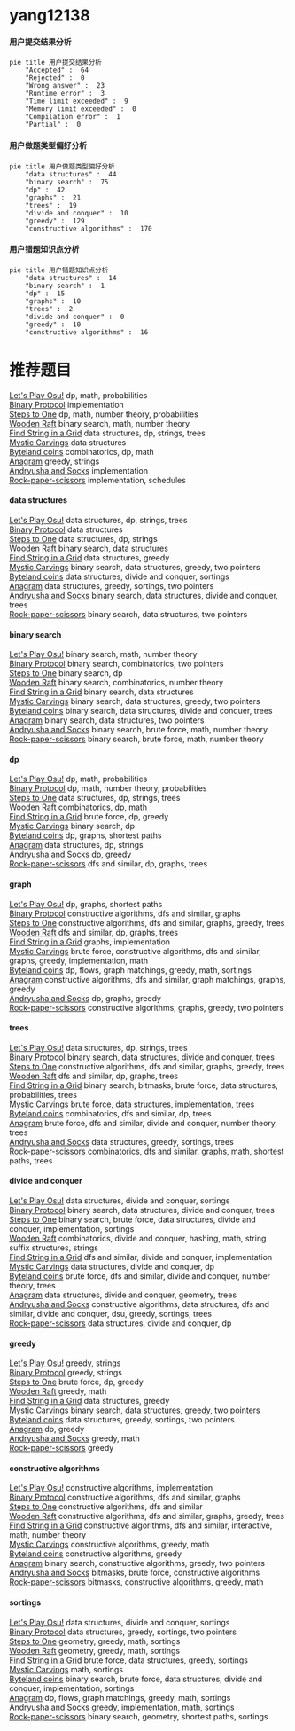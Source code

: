 # yang12138
<!-- tabs:start -->
#### **用户提交结果分析**

```mermaid
pie title 用户提交结果分析
    "Accepted" :  64
    "Rejected" :  0
    "Wrong answer" :  23
    "Runtime error" :  3
    "Time limit exceeded" :  9
    "Memory limit exceeded" :  0
    "Compilation error" :  1
    "Partial" :  0
```
#### **用户做题类型偏好分析**

```mermaid
pie title 用户做题类型偏好分析
    "data structures" :  44
    "binary search" :  75
    "dp" :  42
    "graphs" :  21
    "trees" :  19
    "divide and conquer" :  10
    "greedy" :  129
    "constructive algorithms" :  170
```
#### **用户错题知识点分析**

```mermaid
pie title 用户错题知识点分析
    "data structures" :  14
    "binary search" :  1
    "dp" :  15
    "graphs" :  10
    "trees" :  2
    "divide and conquer" :  0
    "greedy" :  10
    "constructive algorithms" :  16
```
<!-- tabs:end -->
# 推荐题目
[Let's Play Osu!](https://codeforces.com/contest/236/problem/D)		dp,
                        math,
                        probabilities		  
[Binary Protocol](http://codeforces.com/problemset/problem/825/A)		implementation		  
[Steps to One](http://codeforces.com/problemset/problem/1139/D)		dp,
                        math,
                        number theory,
                        probabilities		  
[Wooden Raft](http://codeforces.com/problemset/problem/1223/G)		binary search,
                        math,
                        number theory		  
[Find String in a Grid](http://codeforces.com/problemset/problem/1252/D)		data structures,
                        dp,
                        strings,
                        trees		  
[Mystic Carvings](http://codeforces.com/problemset/problem/297/E)		data structures		  
[Byteland coins](https://codeforces.com/contest/759/problem/E)		combinatorics,
                        dp,
                        math		  
[Anagram](http://codeforces.com/problemset/problem/254/C)		greedy,
                        strings		  
[Andryusha and Socks](https://codeforces.com/contest/782/problem/A)		implementation		  
[Rock-paper-scissors](http://codeforces.com/problemset/problem/48/A)		implementation,
                        schedules		  
<!-- tabs:start -->
#### **data structures**
[Let's Play Osu!](http://codeforces.com/problemset/problem/1252/D)		data structures,
                        dp,
                        strings,
                        trees		  
[Binary Protocol](http://codeforces.com/problemset/problem/297/E)		data structures		  
[Steps to One](http://codeforces.com/problemset/problem/900/E)		data structures,
                        dp,
                        strings		  
[Wooden Raft](http://codeforces.com/problemset/problem/713/D)		binary search,
                        data structures		  
[Find String in a Grid](https://codeforces.com/contest/1262/problem/D1)		data structures,
                        greedy		  
[Mystic Carvings](http://codeforces.com/problemset/problem/1430/D)		binary search,
                        data structures,
                        greedy,
                        two pointers		  
[Byteland coins](http://codeforces.com/problemset/problem/459/D)		data structures,
                        divide and conquer,
                        sortings		  
[Anagram](http://codeforces.com/problemset/problem/639/D)		data structures,
                        greedy,
                        sortings,
                        two pointers		  
[Andryusha and Socks](http://codeforces.com/problemset/problem/150/E)		binary search,
                        data structures,
                        divide and conquer,
                        trees		  
[Rock-paper-scissors](http://codeforces.com/problemset/problem/1041/D)		binary search,
                        data structures,
                        two pointers		  
#### **binary search**
[Let's Play Osu!](http://codeforces.com/problemset/problem/1223/G)		binary search,
                        math,
                        number theory		  
[Binary Protocol](http://codeforces.com/problemset/problem/251/A)		binary search,
                        combinatorics,
                        two pointers		  
[Steps to One](http://codeforces.com/problemset/problem/883/I)		binary search,
                        dp		  
[Wooden Raft](http://codeforces.com/problemset/problem/1285/F)		binary search,
                        combinatorics,
                        number theory		  
[Find String in a Grid](http://codeforces.com/problemset/problem/713/D)		binary search,
                        data structures		  
[Mystic Carvings](http://codeforces.com/problemset/problem/1430/D)		binary search,
                        data structures,
                        greedy,
                        two pointers		  
[Byteland coins](http://codeforces.com/problemset/problem/150/E)		binary search,
                        data structures,
                        divide and conquer,
                        trees		  
[Anagram](http://codeforces.com/problemset/problem/1041/D)		binary search,
                        data structures,
                        two pointers		  
[Andryusha and Socks](http://codeforces.com/problemset/problem/1485/C)		binary search,
                        brute force,
                        math,
                        number theory		  
[Rock-paper-scissors](http://codeforces.com/problemset/problem/1487/D)		binary search,
                        brute force,
                        math,
                        number theory		  
#### **dp**
[Let's Play Osu!](https://codeforces.com/contest/236/problem/D)		dp,
                        math,
                        probabilities		  
[Binary Protocol](http://codeforces.com/problemset/problem/1139/D)		dp,
                        math,
                        number theory,
                        probabilities		  
[Steps to One](http://codeforces.com/problemset/problem/1252/D)		data structures,
                        dp,
                        strings,
                        trees		  
[Wooden Raft](https://codeforces.com/contest/759/problem/E)		combinatorics,
                        dp,
                        math		  
[Find String in a Grid](http://codeforces.com/problemset/problem/219/C)		brute force,
                        dp,
                        greedy		  
[Mystic Carvings](http://codeforces.com/problemset/problem/883/I)		binary search,
                        dp		  
[Byteland coins](http://codeforces.com/problemset/problem/416/E)		dp,
                        graphs,
                        shortest paths		  
[Anagram](http://codeforces.com/problemset/problem/900/E)		data structures,
                        dp,
                        strings		  
[Andryusha and Socks](http://codeforces.com/problemset/problem/1469/B)		dp,
                        greedy		  
[Rock-paper-scissors](http://codeforces.com/problemset/problem/682/C)		dfs and similar,
                        dp,
                        graphs,
                        trees		  
#### **graph**
[Let's Play Osu!](http://codeforces.com/problemset/problem/416/E)		dp,
                        graphs,
                        shortest paths		  
[Binary Protocol](http://codeforces.com/problemset/problem/1217/D)		constructive algorithms,
                        dfs and similar,
                        graphs		  
[Steps to One](http://codeforces.com/problemset/problem/911/F)		constructive algorithms,
                        dfs and similar,
                        graphs,
                        greedy,
                        trees		  
[Wooden Raft](http://codeforces.com/problemset/problem/682/C)		dfs and similar,
                        dp,
                        graphs,
                        trees		  
[Find String in a Grid](http://codeforces.com/problemset/problem/1428/B)		graphs,
                        implementation		  
[Mystic Carvings](http://codeforces.com/problemset/problem/1487/C)		brute force,
                        constructive algorithms,
                        dfs and similar,
                        graphs,
                        greedy,
                        implementation,
                        math		  
[Byteland coins](http://codeforces.com/problemset/problem/1437/C)		dp,
                        flows,
                        graph matchings,
                        greedy,
                        math,
                        sortings		  
[Anagram](http://codeforces.com/problemset/problem/1470/D)		constructive algorithms,
                        dfs and similar,
                        graph matchings,
                        graphs,
                        greedy		  
[Andryusha and Socks](http://codeforces.com/problemset/problem/1476/C)		dp,
                        graphs,
                        greedy		  
[Rock-paper-scissors](http://codeforces.com/problemset/problem/1304/D)		constructive algorithms,
                        graphs,
                        greedy,
                        two pointers		  
#### **trees**
[Let's Play Osu!](http://codeforces.com/problemset/problem/1252/D)		data structures,
                        dp,
                        strings,
                        trees		  
[Binary Protocol](http://codeforces.com/problemset/problem/150/E)		binary search,
                        data structures,
                        divide and conquer,
                        trees		  
[Steps to One](http://codeforces.com/problemset/problem/911/F)		constructive algorithms,
                        dfs and similar,
                        graphs,
                        greedy,
                        trees		  
[Wooden Raft](http://codeforces.com/problemset/problem/682/C)		dfs and similar,
                        dp,
                        graphs,
                        trees		  
[Find String in a Grid](http://codeforces.com/problemset/problem/1479/D)		binary search,
                        bitmasks,
                        brute force,
                        data structures,
                        probabilities,
                        trees		  
[Mystic Carvings](http://codeforces.com/problemset/problem/1511/C)		brute force,
                        data structures,
                        implementation,
                        trees		  
[Byteland coins](http://codeforces.com/problemset/problem/1499/F)		combinatorics,
                        dfs and similar,
                        dp,
                        trees		  
[Anagram](http://codeforces.com/problemset/problem/1491/E)		brute force,
                        dfs and similar,
                        divide and conquer,
                        number theory,
                        trees		  
[Andryusha and Socks](http://codeforces.com/problemset/problem/1466/D)		data structures,
                        greedy,
                        sortings,
                        trees		  
[Rock-paper-scissors](http://codeforces.com/problemset/problem/1495/D)		combinatorics,
                        dfs and similar,
                        graphs,
                        math,
                        shortest paths,
                        trees		  
#### **divide and conquer**
[Let's Play Osu!](http://codeforces.com/problemset/problem/459/D)		data structures,
                        divide and conquer,
                        sortings		  
[Binary Protocol](http://codeforces.com/problemset/problem/150/E)		binary search,
                        data structures,
                        divide and conquer,
                        trees		  
[Steps to One](http://codeforces.com/problemset/problem/1461/D)		binary search,
                        brute force,
                        data structures,
                        divide and conquer,
                        implementation,
                        sortings		  
[Wooden Raft](http://codeforces.com/problemset/problem/1466/G)		combinatorics,
                        divide and conquer,
                        hashing,
                        math,
                        string suffix structures,
                        strings		  
[Find String in a Grid](http://codeforces.com/problemset/problem/1490/D)		dfs and similar,
                        divide and conquer,
                        implementation		  
[Mystic Carvings](https://codeforces.com/contest/1483/problem/C)		data structures,
                        divide and conquer,
                        dp		  
[Byteland coins](http://codeforces.com/problemset/problem/1491/E)		brute force,
                        dfs and similar,
                        divide and conquer,
                        number theory,
                        trees		  
[Anagram](http://codeforces.com/problemset/problem/1303/G)		data structures,
                        divide and conquer,
                        geometry,
                        trees		  
[Andryusha and Socks](http://codeforces.com/problemset/problem/1494/D)		constructive algorithms,
                        data structures,
                        dfs and similar,
                        divide and conquer,
                        dsu,
                        greedy,
                        sortings,
                        trees		  
[Rock-paper-scissors](http://codeforces.com/problemset/problem/1482/E)		data structures,
                        divide and conquer,
                        dp		  
#### **greedy**
[Let's Play Osu!](http://codeforces.com/problemset/problem/254/C)		greedy,
                        strings		  
[Binary Protocol](http://codeforces.com/problemset/problem/946/C)		greedy,
                        strings		  
[Steps to One](http://codeforces.com/problemset/problem/219/C)		brute force,
                        dp,
                        greedy		  
[Wooden Raft](http://codeforces.com/problemset/problem/258/A)		greedy,
                        math		  
[Find String in a Grid](https://codeforces.com/contest/1262/problem/D1)		data structures,
                        greedy		  
[Mystic Carvings](http://codeforces.com/problemset/problem/1430/D)		binary search,
                        data structures,
                        greedy,
                        two pointers		  
[Byteland coins](http://codeforces.com/problemset/problem/639/D)		data structures,
                        greedy,
                        sortings,
                        two pointers		  
[Anagram](http://codeforces.com/problemset/problem/1469/B)		dp,
                        greedy		  
[Andryusha and Socks](http://codeforces.com/problemset/problem/1409/A)		greedy,
                        math		  
[Rock-paper-scissors](https://codeforces.com/contest/588/problem/C)		greedy		  
#### **constructive algorithms**
[Let's Play Osu!](http://codeforces.com/problemset/problem/680/A)		constructive algorithms,
                        implementation		  
[Binary Protocol](http://codeforces.com/problemset/problem/1217/D)		constructive algorithms,
                        dfs and similar,
                        graphs		  
[Steps to One](https://codeforces.com/contest/759/problem/A)		constructive algorithms,
                        dfs and similar		  
[Wooden Raft](http://codeforces.com/problemset/problem/911/F)		constructive algorithms,
                        dfs and similar,
                        graphs,
                        greedy,
                        trees		  
[Find String in a Grid](http://codeforces.com/problemset/problem/1404/D)		constructive algorithms,
                        dfs and similar,
                        interactive,
                        math,
                        number theory		  
[Mystic Carvings](http://codeforces.com/problemset/problem/1037/A)		constructive algorithms,
                        greedy,
                        math		  
[Byteland coins](http://codeforces.com/problemset/problem/1493/A)		constructive algorithms,
                        greedy		  
[Anagram](http://codeforces.com/problemset/problem/1463/D)		binary search,
                        constructive algorithms,
                        greedy,
                        two pointers		  
[Andryusha and Socks](https://codeforces.com/contest/1456/problem/B)		bitmasks,
                        brute force,
                        constructive algorithms		  
[Rock-paper-scissors](http://codeforces.com/problemset/problem/1492/D)		bitmasks,
                        constructive algorithms,
                        greedy,
                        math		  
#### **sortings**
[Let's Play Osu!](http://codeforces.com/problemset/problem/459/D)		data structures,
                        divide and conquer,
                        sortings		  
[Binary Protocol](http://codeforces.com/problemset/problem/639/D)		data structures,
                        greedy,
                        sortings,
                        two pointers		  
[Steps to One](https://codeforces.com/contest/1496/problem/C)		geometry,
                        greedy,
                        math,
                        sortings		  
[Wooden Raft](http://codeforces.com/problemset/problem/1495/A)		geometry,
                        greedy,
                        math,
                        sortings		  
[Find String in a Grid](http://codeforces.com/problemset/problem/1497/A)		brute force,
                        data structures,
                        greedy,
                        sortings		  
[Mystic Carvings](http://codeforces.com/problemset/problem/1427/A)		math,
                        sortings		  
[Byteland coins](http://codeforces.com/problemset/problem/1461/D)		binary search,
                        brute force,
                        data structures,
                        divide and conquer,
                        implementation,
                        sortings		  
[Anagram](http://codeforces.com/problemset/problem/1437/C)		dp,
                        flows,
                        graph matchings,
                        greedy,
                        math,
                        sortings		  
[Andryusha and Socks](http://codeforces.com/problemset/problem/1473/A)		greedy,
                        implementation,
                        math,
                        sortings		  
[Rock-paper-scissors](http://codeforces.com/problemset/problem/1486/B)		binary search,
                        geometry,
                        shortest paths,
                        sortings		  
<!-- tabs:end -->
